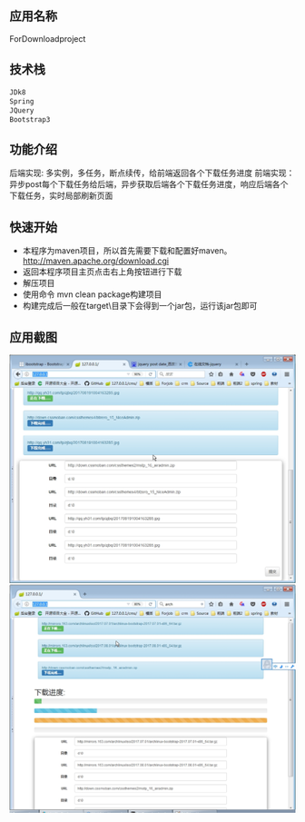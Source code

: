 ## 应用名称
ForDownloadproject

## 技术栈
	JDk8
	Spring
	JQuery
	Bootstrap3

## 功能介绍
后端实现: 多实例，多任务，断点续传，给前端返回各个下载任务进度
前端实现：异步post每个下载任务给后端，异步获取后端各个下载任务进度，响应后端各个下载任务，实时局部刷新页面


## 快速开始
* 本程序为maven项目，所以首先需要下载和配置好maven。http://maven.apache.org/download.cgi
* 返回本程序项目主页点击右上角按钮进行下载
* 解压项目
* 使用命令 mvn clean package构建项目
* 构建完成后一般在target\目录下会得到一个jar包，运行该jar包即可


## 应用截图
![图1](screenshot/001.jpg)
![图2](screenshot/002.jpg)
